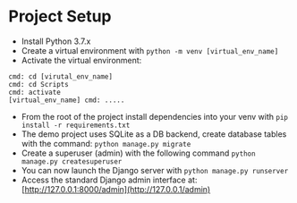 # Project Setup

- Install Python 3.7.x
- Create a virtual environment with `python -m venv [virtual_env_name]`
- Activate the virtual environment:
```
cmd: cd [virutal_env_name]
cmd: cd Scripts
cmd: activate
[virtual_env_name] cmd: .....
```

- From the root of the project install dependencies into your venv with `pip install -r requirements.txt`
- The demo project uses SQLite as a DB backend, create database tables with the command: `python manage.py migrate`
- Create a superuser (admin) with the following command `python manage.py createsuperuser`
- You can now launch the Django server with `python manage.py runserver`
- Access the standard Django admin interface at: [http://127.0.0.1:8000/admin](http://127.0.0.1/admin)